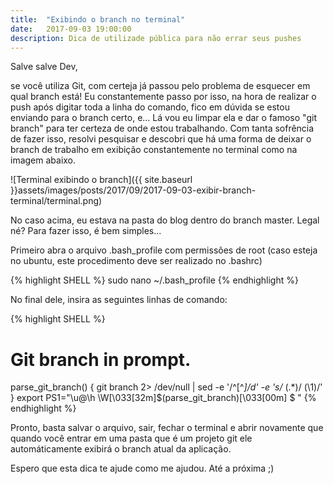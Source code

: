 ```yaml
---
title:  "Exibindo o branch no terminal"
date:   2017-09-03 19:00:00
description: Dica de utilizade pública para não errar seus pushes
---
```


Salve salve Dev,

se você utiliza Git, com certeja já passou pelo problema de esquecer em qual branch está! Eu constantemente passo por isso, na hora de realizar o push após digitar toda a linha do comando, fico em dúvida se estou enviando para o branch certo, e... Lá vou eu limpar ela e dar o famoso "git branch" para ter certeza de onde estou trabalhando. Com tanta sofrência de fazer isso, resolvi pesquisar e descobri que há uma forma de deixar o branch de trabalho em exibição constantemente no terminal como na imagem abaixo.

![Terminal exibindo o branch]({{ site.baseurl }}assets/images/posts/2017/09/2017-09-03-exibir-branch-terminal/terminal.png)

No caso acima, eu estava na pasta do blog dentro do branch master. Legal né?
Para fazer isso, é bem simples...

Primeiro abra o arquivo .bash_profile com permissões de root (caso esteja no ubuntu, este procedimento deve ser realizado no .bashrc)

{% highlight SHELL %}
sudo nano ~/.bash_profile
{% endhighlight %}

No final dele, insira as seguintes linhas de comando:


{% highlight SHELL %}
# Git branch in prompt.
parse_git_branch() {
    git branch 2> /dev/null | sed -e '/^[^*]/d' -e 's/* \(.*\)/ (\1)/'
}
export PS1="\u@\h \W\[\033[32m\]\$(parse_git_branch)\[\033[00m\] $ "
{% endhighlight %}

Pronto, basta salvar o arquivo, sair, fechar o terminal e abrir novamente que quando você entrar em uma pasta que é um projeto git ele automáticamente exibirá o branch atual da aplicação.

Espero que esta dica te ajude como me ajudou. Até a próxima ;)
